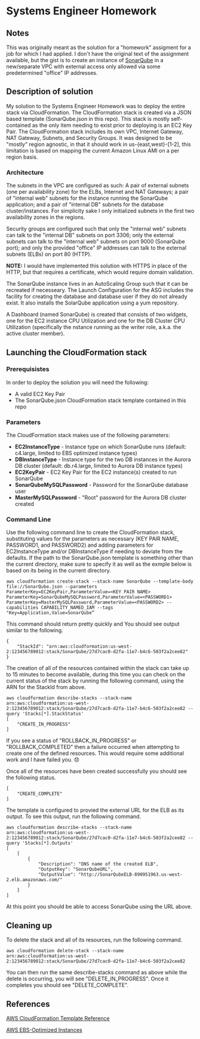 # Systems Engineer Homework

## Notes

This was originally meant as the solution for a "homework" assigment for a job for which I had applied.  I don't have the original text of the assignment available, but the gist is to create an instance of [SonarQube](https://www.sonarqube.org) in a new/separate VPC with external access only allowed via some predetermined "office" IP addresses.

## Description of solution

My solution to the Systems Engineer Homework was to deploy the entire stack via CloudFormation.  The CloudFormation stack is created via a JSON based template (SonarQube.json in this repo).  This stack is mostly self-contained as the only item needing to exist prior to deploying is an EC2 Key Pair.  The CloudFormation stack includes its own VPC, Internet Gateway, NAT Gateway, Subnets, and Security Groups.  It was designed to be "mostly" region agnostic, in that it should work in us-{east,west}-[1-2], this limitation is based on mapping the current Amazon Linux AMI on a per region basis.

### Architecture

The subnets in the VPC are configured as such:  A pair of external subnets (one per availability zone) for the ELBs, Internet and NAT Gateways; a pair of "internal web" subnets for the instance running the SonarQube application; and a pair of "internal DB" subnets for the database cluster/instances.  For simplicity sake I only initialized subnets in the first two availability zones in the regions.

Security groups are configured such that only the "internal web" subnets can talk to the "internal DB" subnets on port 3306; only the external subnets can talk to the "internal web" subnets on port 9000 (SonarQube port); and only the provided "office" IP addresses can talk to the external subnets (ELBs) on port 80 (HTTP).

**NOTE:** I would have implemented this solution with HTTPS in place of the HTTP, but that requires a certificate, which would require domain validation.

The SonarQube instance lives in an AutoScaling Group such that it can be recreated if necesseary.  The Launch Configuration for the ASG includes the facility for creating the database and database user if they do not already exist.  It also installs the SolarQube application using a yum repository.

A Dashboard (named SonarQube) is created that consists of two widgets, one for the EC2 instance CPU Utilization and one for the DB Cluster CPU Utilization (specifically the nstance running as the writer role, a.k.a. the active cluster member).

## Launching the CloudFormation stack

### Prerequisistes

In order to deploy the solution you will need the following:

* A valid EC2 Key Pair
* The SonarQube.json CloudFormation stack template contained in this repo

### Parameters

The CloudFormation stack makes use of the following parameters:

* **EC2InstanceType** - Instance type on which SonarQube runs (default: c4.large, limited to EBS optimized instance types)
* **DBInstanceType** - Instance type for the two DB instances in the Aurora DB cluster (default:  db.r4.large, limited to Aurora DB instance types)
* **EC2KeyPair** - EC2 Key Pair for the EC2 instance(s) created to run SonarQube
* **SonarQubeMySQLPassword** - Password for the SonarQube database user
* **MasterMySQLPassword** - "Root" password for the Aurora DB cluster created

### Command Line

Use the following command line to create the CloudFormation stack, substituting values for the parameters as necessary (KEY PAIR NAME, PASSWORD1, and PASSWORD2) and adding parameters for EC2InstanceType and/or DBInstanceType if needing to deviate from the defaults.  If the path to the SonarQube.json template is something other than the current directory, make sure to specify it as well as the exmple below is based on its being in the current directory.

```
aws cloudformation create-stack --stack-name SonarQube --template-body file://SonarQube.json --parameters ParameterKey=EC2KeyPair,ParameterValue=<KEY PAIR NAME> ParameterKey=SonarQubeMySQLPassword,ParameterValue=<PASSWORD1> ParameterKey=MasterMySQLPassword,ParameterValue=<PASSWORD2> --capabilities CAPABILITY_NAMED_IAM --tags "Key=Application,Value=SonarQube”
```

This command should return pretty quickly and You should see output similar to the following.

```
{
    "StackId": "arn:aws:cloudformation:us-west-2:123456789012:stack/SonarQube/27d7cac0-d2fa-11e7-b4c6-503f2a2cee82"
}
```

The creation of all of the resources contained within the stack can take up to 15 minutes to become available, during this time you can check on the current status of the stack by running the following command, using the ARN for the StackId from above.

```
aws cloudformation describe-stacks --stack-name arn:aws:cloudformation:us-west-2:123456789012:stack/SonarQube/27d7cac0-d2fa-11e7-b4c6-503f2a2cee82 --query 'Stacks[*].StackStatus'
[
    "CREATE_IN_PROGRESS"
]
```

If you see a status of "ROLLBACK_IN_PROGRESS" or "ROLLBACK_COMPLETED" then a failure occurred when attempting to create one of the defined resources.  This would require some additional work and I have failed you. :disappointed:

Once all of the resources have been created successfully you should see the following status.
 
```
[
    "CREATE_COMPLETE"
]
```

The template is configured to provied the external URL for the ELB as its output.  To see this output, run the following command.

```
aws cloudformation describe-stacks --stack-name arn:aws:cloudformation:us-west-2:123456789012:stack/SonarQube/27d7cac0-d2fa-11e7-b4c6-503f2a2cee82 --query 'Stacks[*].Outputs'
[
    [
        {
            "Description": "DNS name of the created ELB",
            "OutputKey": "SonarQubeURL",
            "OutputValue": "http://SonarQubeELB-890951963.us-west-2.elb.amazonaws.com/"
        }
    ]
]
```

At this point you should be able to access SonarQube using the URL above.

## Cleaning up

To delete the stack and all of its resources, run the following command.

```
aws cloudformation delete-stack --stack-name arn:aws:cloudformation:us-west-2:123456789012:stack/SonarQube/27d7cac0-d2fa-11e7-b4c6-503f2a2cee82
```

You can then run the same describe-stacks command as above while the delete is occurring, you will see "DELETE_IN_PROGRESS".  Once it completes you should see "DELETE_COMPLETE".

## References

[AWS CloudFormation Template Reference](http://docs.aws.amazon.com/AWSCloudFormation/latest/UserGuide/template-reference.html)

[AWS EBS-Optimized Instances](http://docs.aws.amazon.com/AWSEC2/latest/UserGuide/EBSOptimized.html)
